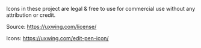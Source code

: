 Icons in these project are legal & free to use for commercial use without any attribution or credit.

Source: 
https://uxwing.com/license/

Icons:
https://uxwing.com/edit-pen-icon/